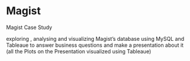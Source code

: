 # Magist
Magist Case Study

exploring , analysing and visualizing Magist’s database using MySQL and Tableaue to answer business questions
and make a presentation about it (all the Plots on the Presentation visualized using Tableaue)
